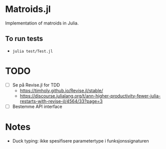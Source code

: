 # Matroids.jl

Implementation of matroids in Julia.

## To run tests
- `julia test/Test.jl`

# TODO
- [ ] Se på Revise.jl for TDD
  - https://timholy.github.io/Revise.jl/stable/
  - https://discourse.julialang.org/t/ann-higher-productivity-fewer-julia-restarts-with-revise-jl/4564/33?page=3
- [ ] Bestemme API interface

# Notes
- Duck typing: ikke spesifisere parametertype i funksjonssignaturen